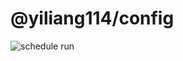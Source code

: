 # @yiliang114/config

![schedule run](https://github.com/yiliang114/config/workflows/main%20action/badge.svg)

